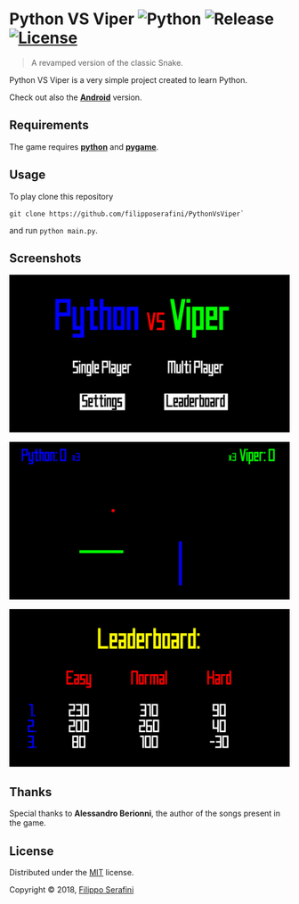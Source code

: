 # Python VS Viper ![Python][python] ![Release][release] [![License](https://img.shields.io/badge/License-MIT-red.svg?longCache=true&style=flat-square)](LICENSE)

> A revamped version of the classic Snake.

Python VS Viper is a very simple project created to learn Python.

Check out also the [**Android**](https://github.com/filipposerafini/PythonVsAndroid) version.

## Requirements

The game requires [**python**](https://www.python.org/getit/) and [**pygame**](https://github.com/pygame/pygame).

## Usage

To play clone this repository
```
git clone https://github.com/filipposerafini/PythonVsViper`
```

and run `python main.py`.

## Screenshots

![menu](screenshots/menu.png "Menu")

![game](screenshots/game.png "Game")

![leaderboard](screenshots/leaderboard.png "Leaderboard")

## Thanks

Special thanks to **Alessandro Berionni**, the author of the songs present in the game.

## License

Distributed under the [MIT](LICENSE) license.

Copyright &copy; 2018, [Filippo Serafini](https://filipposerafini.github.io/)

[python]: https://img.shields.io/badge/python-2.7/3-blue.svg?longCache=true&style=flat-square
[release]: https://img.shields.io/badge/Release-1.2-brightgreen.svg?longCache=true&style=flat-square
